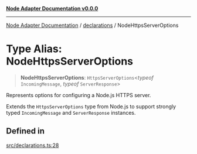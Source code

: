 [**Node Adapter Documentation v0.0.0**](../../README.md)

***

[Node Adapter Documentation](../../modules.md) / [declarations](../README.md) / NodeHttpsServerOptions

# Type Alias: NodeHttpsServerOptions

> **NodeHttpsServerOptions**: `HttpsServerOptions`\<*typeof* `IncomingMessage`, *typeof* `ServerResponse`\>

Represents options for configuring a Node.js HTTPS server.

Extends the `HttpsServerOptions` type from Node.js to support strongly typed
`IncomingMessage` and `ServerResponse` instances.

## Defined in

[src/declarations.ts:28](https://github.com/stonemjs/node-adapter/blob/ddd3db262e296a3076ca003f1374ffc8cbccff6b/src/declarations.ts#L28)
